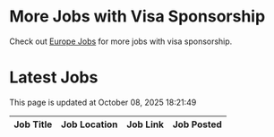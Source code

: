 # More Jobs with Visa Sponsorship

Check out [Europe Jobs](https://github.com/sureshparimi/europejobs#latest-jobs) for more jobs with visa sponsorship.

# Latest Jobs

This page is updated at October 08, 2025 18:21:49

| Job Title | Job Location | Job Link | Job Posted |
| --- | --- | --- | --- |
